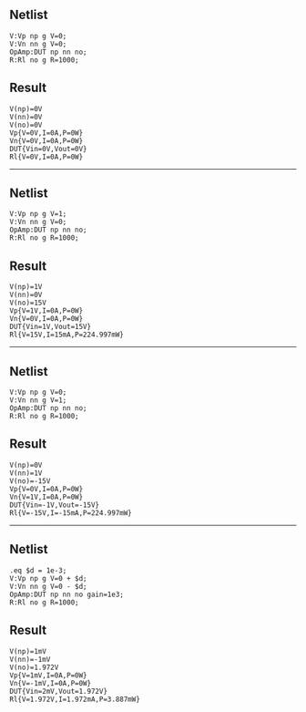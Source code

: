 ## Netlist

```text
V:Vp np g V=0;
V:Vn nn g V=0;
OpAmp:DUT np nn no;
R:Rl no g R=1000;
```

## Result

```text
V(np)=0V
V(nn)=0V
V(no)=0V
Vp{V=0V,I=0A,P=0W}
Vn{V=0V,I=0A,P=0W}
DUT{Vin=0V,Vout=0V}
Rl{V=0V,I=0A,P=0W}
```

---

## Netlist

```text
V:Vp np g V=1;
V:Vn nn g V=0;
OpAmp:DUT np nn no;
R:Rl no g R=1000;
```

## Result

```text
V(np)=1V
V(nn)=0V
V(no)=15V
Vp{V=1V,I=0A,P=0W}
Vn{V=0V,I=0A,P=0W}
DUT{Vin=1V,Vout=15V}
Rl{V=15V,I=15mA,P=224.997mW}
```

---

## Netlist

```text
V:Vp np g V=0;
V:Vn nn g V=1;
OpAmp:DUT np nn no;
R:Rl no g R=1000;
```

## Result

```text
V(np)=0V
V(nn)=1V
V(no)=-15V
Vp{V=0V,I=0A,P=0W}
Vn{V=1V,I=0A,P=0W}
DUT{Vin=-1V,Vout=-15V}
Rl{V=-15V,I=-15mA,P=224.997mW}
```

---

## Netlist

```text
.eq $d = 1e-3;
V:Vp np g V=0 + $d;
V:Vn nn g V=0 - $d;
OpAmp:DUT np nn no gain=1e3;
R:Rl no g R=1000;
```

## Result

```text
V(np)=1mV
V(nn)=-1mV
V(no)=1.972V
Vp{V=1mV,I=0A,P=0W}
Vn{V=-1mV,I=0A,P=0W}
DUT{Vin=2mV,Vout=1.972V}
Rl{V=1.972V,I=1.972mA,P=3.887mW}
```
